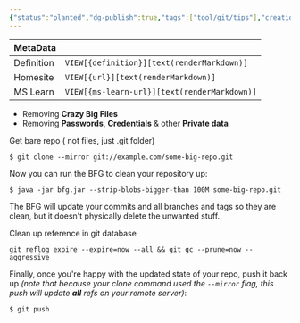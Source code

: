 ```yaml
---
{"status":"planted","dg-publish":true,"tags":["tool/git/tips"],"creation_date":"2024-05-05 22:53","definition":"The BFG Repo-Cleaner is a simpler, faster alternative to git-filter-branch for cleansing bad data out of your Git repository history:","ms-learn-url":"undefined","url":"https://rtyley.github.io/bfg-repo-cleaner/","aliases":null,"permalink":"/tools/remove-files-from-git-repo-entirely/","dgPassFrontmatter":true}
---
```



| MetaData   |                                              |
| ---------- | -------------------------------------------- |
| Definition | `VIEW[{definition}][text(renderMarkdown)]`   |
| Homesite   | `VIEW[{url}][text(renderMarkdown)]`          |
| MS Learn   | `VIEW[{ms-learn-url}][text(renderMarkdown)]` |
- Removing **Crazy Big Files**
- Removing **Passwords**, **Credentials** & other **Private data**

Get bare repo ( not files, just .git folder)

```
$ git clone --mirror git://example.com/some-big-repo.git
```

Now you can run the BFG to clean your repository up:

```
$ java -jar bfg.jar --strip-blobs-bigger-than 100M some-big-repo.git

```

The BFG will update your commits and all branches and tags so they are clean, but it doesn't physically delete the unwanted stuff.

Clean up reference in git database
```
git reflog expire --expire=now --all && git gc --prune=now --aggressive
```

Finally, once you're happy with the updated state of your repo, push it back up _(note that because your clone command used the `--mirror` flag, this push will update **all** refs on your remote server)_:

```
$ git push
```